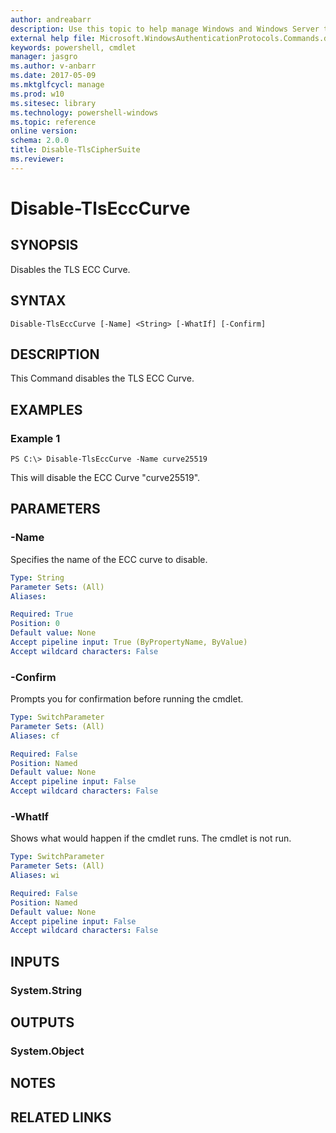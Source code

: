 ```yaml
---
author: andreabarr
description: Use this topic to help manage Windows and Windows Server technologies with Windows PowerShell.
external help file: Microsoft.WindowsAuthenticationProtocols.Commands.dll-Help.xml
keywords: powershell, cmdlet
manager: jasgro
ms.author: v-anbarr
ms.date: 2017-05-09
ms.mktglfcycl: manage
ms.prod: w10
ms.sitesec: library
ms.technology: powershell-windows
ms.topic: reference
online version: 
schema: 2.0.0
title: Disable-TlsCipherSuite
ms.reviewer:
---
```


# Disable-TlsEccCurve

## SYNOPSIS
Disables the TLS ECC Curve.

## SYNTAX

```
Disable-TlsEccCurve [-Name] <String> [-WhatIf] [-Confirm]
```

## DESCRIPTION
This Command disables the TLS ECC Curve.

## EXAMPLES

### Example 1
```
PS C:\> Disable-TlsEccCurve -Name curve25519
```

This will disable the ECC Curve "curve25519".

## PARAMETERS

### -Name
Specifies the name of the ECC curve to disable.

```yaml
Type: String
Parameter Sets: (All)
Aliases: 

Required: True
Position: 0
Default value: None
Accept pipeline input: True (ByPropertyName, ByValue)
Accept wildcard characters: False
```

### -Confirm
Prompts you for confirmation before running the cmdlet.

```yaml
Type: SwitchParameter
Parameter Sets: (All)
Aliases: cf

Required: False
Position: Named
Default value: None
Accept pipeline input: False
Accept wildcard characters: False
```

### -WhatIf
Shows what would happen if the cmdlet runs.
The cmdlet is not run.

```yaml
Type: SwitchParameter
Parameter Sets: (All)
Aliases: wi

Required: False
Position: Named
Default value: None
Accept pipeline input: False
Accept wildcard characters: False
```

## INPUTS

### System.String


## OUTPUTS

### System.Object

## NOTES

## RELATED LINKS

